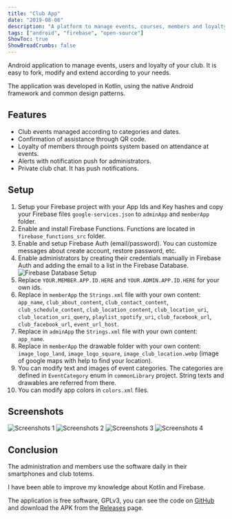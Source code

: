 ```yaml
---
title: "Club App"
date: "2019-08-06"
description: "A platform to manage events, courses, members and loyalty"
tags: ["android", "firebase", "open-source"]
ShowToc: true
ShowBreadCrumbs: false
---
```


Android application to manage events, users and loyalty of your club. It is easy to fork, modify and extend according to your needs.

The application was developed in Kotlin, using the native Android framework and common design patterns. 

## Features

- Club events managed according to categories and dates.
- Confirmation of assistance through QR code.
- Loyalty of members through points system based on attendance at events.
- Alerts with notification push for administrators.
- Private club chat. It has push notifications.

## Setup

1. Setup your Firebase project with your App Ids and Key hashes and copy your Firebase files `google-services.json` to `adminApp` and `memberApp` folder.
2. Enable and install Firebase Functions. Functions are located in `firebase_functions_src` folder.
3. Enable and setup Firebase Auth (email/password). You can customize messages about create account, restore password, etc.
4. Enable administrators by creating their credentials manually in Firebase Auth and adding the email to a list in the Firebase Database.
    ![Firebase Database Setup](../images/clubapp/admin-setup.png)
5. Replace `YOUR.MEMBER.APP.ID.HERE` and `YOUR.ADMIN.APP.ID.HERE` for your own ids.
6. Replace in `memberApp` the `Strings.xml` file with your own content: `app_name`, `club_about_content`, `club_contact_content`, `club_schedule_content`, `club_location_content`, `club_location_uri`, `club_location_uri_query`, `playlist_spotify_uri`, `club_facebook_url`, `club_facebook_url`, `event_url_host`.
7. Replace in `adminApp` the `Strings.xml` file with your own content: `app_name`.
8. Replace in `memberApp` the drawable folder with your own content: `image_logo_land`, `image_logo_square`, `image_club_location.webp` (image of google maps with help to find your location).
9. You can modify text and images of event categories. The categories are defined in `EventCategory` enum in `commonLibrary` project. String texts and drawables are referred from there.
10. You can modify app colors in `colors.xml` files.

## Screenshots

![Screenshots 1](../images/clubapp/screenshot_1.png)
![Screenshots 2](../images/clubapp/screenshot_2.png)
![Screenshots 3](../images/clubapp/screenshot_3.png)
![Screenshots 4](../images/clubapp/screenshot_4.png)

## Conclusion

The administration and members use the software daily in their smartphones and club totems.

I have been able to improve my knowledge about Kotlin and Firebase.

The application is free software, GPLv3, you can see the code on <a href="https://github.com/nfdz/ClubApp" target="_blank">GitHub</a> and download the APK from the <a href="https://github.com/nfdz/ClubApp/releases" target="_blank">Releases</a> page.